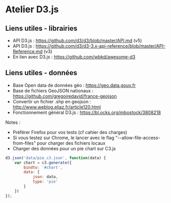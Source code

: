 # Atelier D3.js

## Liens utiles - librairies

  - API D3.js : https://github.com/d3/d3/blob/master/API.md (v5)
  - API D3.js : https://github.com/d3/d3-3.x-api-reference/blob/master/API-Reference.md (v3)
  - En lien avec D3.js : https://github.com/wbkd/awesome-d3


## Liens utiles - données

  - Base Open data de données géo : https://geo.data.gouv.fr
  - Base de fichiers GeoJSON nationaux : https://github.com/gregoiredavid/france-geojson
  - Convertir un fichier .shp en geojson : http://www.weblog.eliaz.fr/article120.html
  - Fonctionnement général D3.js : https://bl.ocks.org/mbostock/3808218


Notes :
  - Préférer Firefox pour vos tests (cf cahier des charges)
  - Si vous testez sur Chrome, le lancer avec le flag "--allow-file-access-from-files" pour charger des fichiers locaux
  - Charger des données pour un pie chart sur C3.js

```javascript
d3.json('data/pie_c3.json', function(data) {
    var chart = c3.generate({
        bindto: '#chart',
        data: {
            json: data,
            type: 'pie'
        }
    })
});
```